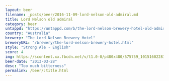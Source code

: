 ```yaml
---
layout: beer
filename: _posts/beer/2016-11-09-lord-nelson-old-admiral.md
title: Lord Nelson old admiral
category: beer
untappd: "https://untappd.com/b/the-lord-nelson-brewery-hotel-old-admiral/45881"
country: "Australia"
brewery: "The Lord Nelson Brewery Hotel"
breweryURL: "/brewery/the-lord-nelson-brewery-hotel.html"
style: "Strong Ale - English"
score: 4
img: https://scontent.xx.fbcdn.net/v/t1.0-0/p480x480/575759_10151602281008745_1009725075_n.jpg?_nc_cat=111&_nc_ht=scontent.xx&oh=9f50461674c5737b3d010261f2a637e7&oe=5D836E82
beer-date: "2013-03-28"
desc: "Too much bitterness"
permalink: /beer/:title.html
---
```

